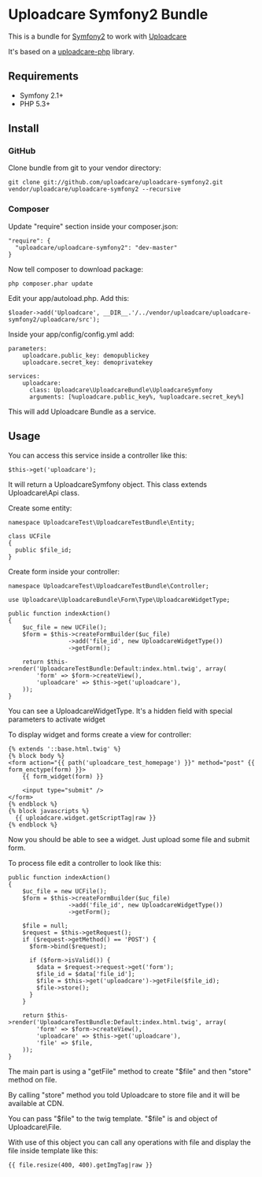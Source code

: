 # Uploadcare Symfony2 Bundle

This is a bundle for [Symfony2][5] to work with [Uploadcare][1]

It's based on a [uploadcare-php][4] library.

## Requirements

- Symfony 2.1+
- PHP 5.3+

## Install

### GitHub

Clone bundle from git to your vendor directory:

    git clone git://github.com/uploadcare/uploadcare-symfony2.git vendor/uploadcare/uploadcare-symfony2 --recursive
    
### Composer

Update "require" section inside your composer.json:

    "require": {
      "uploadcare/uploadcare-symfony2": "dev-master"
    }   
    
Now tell composer to download package:

    php composer.phar update 
    
Edit your app/autoload.php. Add this:
    
    $loader->add('Uploadcare', __DIR__.'/../vendor/uploadcare/uploadcare-symfony2/uploadcare/src');
    
Inside your app/config/config.yml add:

    parameters:
        uploadcare.public_key: demopublickey
        uploadcare.secret_key: demoprivatekey

    services:
        uploadcare:
          class: Uploadcare\UploadcareBundle\UploadcareSymfony
          arguments: [%uploadcare.public_key%, %uploadcare.secret_key%]

This will add Uploadcare Bundle as a service.

## Usage

You can access this service inside a controller like this:

    $this->get('uploadcare');
    
It will return a UploadcareSymfony object. This class extends Uploadcare\Api class.

Create some entity:

    namespace UploadcareTest\UploadcareTestBundle\Entity;

    class UCFile
    {
      public $file_id;
    }
    
Create form inside your controller:

    namespace UploadcareTest\UploadcareTestBundle\Controller;
    
    use Uploadcare\UploadcareBundle\Form\Type\UploadcareWidgetType;

    public function indexAction()
    {
        $uc_file = new UCFile();
        $form = $this->createFormBuilder($uc_file)
                     ->add('file_id', new UploadcareWidgetType())
                     ->getForm();
        
        return $this->render('UploadcareTestBundle:Default:index.html.twig', array(
            'form' => $form->createView(),
            'uploadcare' => $this->get('uploadcare'),
        ));
    }
    
You can see a UploadcareWidgetType. It's a hidden field with special parameters to activate widget

To display widget and forms create a view for controller:

    {% extends '::base.html.twig' %}
    {% block body %}
    <form action="{{ path('uploadcare_test_homepage') }}" method="post" {{ form_enctype(form) }}>
        {{ form_widget(form) }}
    
        <input type="submit" />
    </form>
    {% endblock %}
    {% block javascripts %}
      {{ uploadcare.widget.getScriptTag|raw }}
    {% endblock %}
    
Now you should be able to see a widget. Just upload some file and submit form.

To process file edit a controller to look like this:

    public function indexAction()
    {
        $uc_file = new UCFile();
        $form = $this->createFormBuilder($uc_file)
                     ->add('file_id', new UploadcareWidgetType())
                     ->getForm();
        
        $file = null;
        $request = $this->getRequest();
        if ($request->getMethod() == 'POST') {
          $form->bind($request);
        
          if ($form->isValid()) {
            $data = $request->request->get('form');
            $file_id = $data['file_id'];
            $file = $this->get('uploadcare')->getFile($file_id);
            $file->store();
          }
        }
        
        return $this->render('UploadcareTestBundle:Default:index.html.twig', array(
            'form' => $form->createView(),
            'uploadcare' => $this->get('uploadcare'),
            'file' => $file,
        ));
    }
    
The main part is using a "getFile" method to create "$file" and then "store" method on file.

By calling "store" method you told Uploadcare to store file and it will be available at CDN.

You can pass "$file" to the twig template. "$file" is and object of Uploadcare\File. 

With use of this object you can call any operations with file and display the file inside template like this:

    {{ file.resize(400, 400).getImgTag|raw }}

[1]: https://uploadcare.com/
[2]: https://uploadcare.com/documentation/reference/basic/cdn.html
[3]: https://github.com/uploadcare/uploadcare-wordpress/downloads
[4]: https://github.com/uploadcare/uploadcare-php
[5]: http://symfony.com/